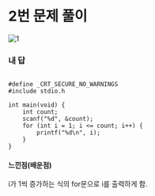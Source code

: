 # 2번 문제 풀이
![1](https://user-images.githubusercontent.com/81015704/118484703-7dc20280-b752-11eb-8a4b-59868b3b6a06.png)

### 내 답
<pre><code>
#define _CRT_SECURE_NO_WARNINGS
#include stdio.h

int main(void) {
	int count;
	scanf("%d", &count);
	for (int i = 1; i <= count; i++) {
		printf("%d\n", i);
	}
}
</code></pre>


#### 느낀점(배운점)
i가 1씩 증가하는 식의 for문으로 i를 출력하게 함.
